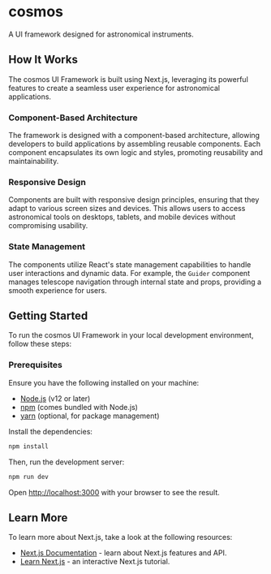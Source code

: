 # cosmos

A UI framework designed for astronomical instruments.

## How It Works

The cosmos UI Framework is built using Next.js, leveraging its powerful features to create a seamless user experience for astronomical applications.

### Component-Based Architecture

The framework is designed with a component-based architecture, allowing developers to build applications by assembling reusable components. Each component encapsulates its own logic and styles, promoting reusability and maintainability.

### Responsive Design

Components are built with responsive design principles, ensuring that they adapt to various screen sizes and devices. This allows users to access astronomical tools on desktops, tablets, and mobile devices without compromising usability.

### State Management

The components utilize React's state management capabilities to handle user interactions and dynamic data. For example, the `Guider` component manages telescope navigation through internal state and props, providing a smooth experience for users.

## Getting Started

To run the cosmos UI Framework in your local development environment, follow these steps:

### Prerequisites

Ensure you have the following installed on your machine:

- [Node.js](https://nodejs.org/) (v12 or later)
- [npm](https://www.npmjs.com/) (comes bundled with Node.js)
- [yarn](https://yarnpkg.com/) (optional, for package management)

Install the dependencies:

```bash
npm install
```

Then, run the development server:

```bash
npm run dev
```

Open [http://localhost:3000](http://localhost:3000) with your browser to see the result.

## Learn More

To learn more about Next.js, take a look at the following resources:

- [Next.js Documentation](https://nextjs.org/docs) - learn about Next.js features and API.
- [Learn Next.js](https://nextjs.org/learn) - an interactive Next.js tutorial.
